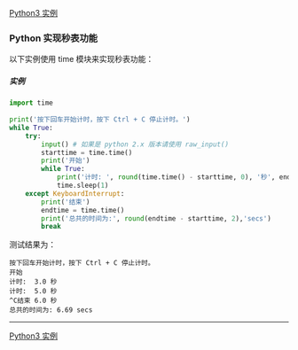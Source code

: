 [Python3 实例](/src/lesson25.examples/examples.md)
### Python 实现秒表功能
以下实例使用 time 模块来实现秒表功能：

##### 实例
```python
import time
 
print('按下回车开始计时，按下 Ctrl + C 停止计时。')
while True:
    try:
        input() # 如果是 python 2.x 版本请使用 raw_input() 
        starttime = time.time()
        print('开始')
        while True:
            print('计时: ', round(time.time() - starttime, 0), '秒', end="\r")
            time.sleep(1)
    except KeyboardInterrupt:
        print('结束')
        endtime = time.time()
        print('总共的时间为:', round(endtime - starttime, 2),'secs')
        break
```
测试结果为：
```
按下回车开始计时，按下 Ctrl + C 停止计时。
开始
计时:  3.0 秒
计时:  5.0 秒
^C结束 6.0 秒
总共的时间为: 6.69 secs
```
---
[Python3 实例](/src/lesson25.examples/examples.md)